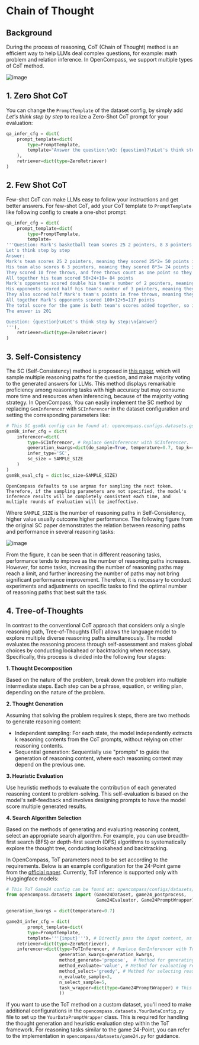 # Chain of Thought

## Background

During the process of reasoning, CoT (Chain of Thought) method is an efficient way to help LLMs deal complex questions, for example: math problem and relation inference. In OpenCompass, we support multiple types of CoT method.

![image](https://github.com/InternLM/opencompass/assets/28834990/45d60e0e-02a1-49aa-b792-40a1f95f9b9e)

## 1. Zero Shot CoT

You can change the `PromptTemplate` of the dataset config, by simply add *Let's think step by step* to realize a Zero-Shot CoT prompt for your evaluation:

```python
qa_infer_cfg = dict(
    prompt_template=dict(
        type=PromptTemplate,
        template="Answer the question:\nQ: {question}?\nLet's think step by step:\n"
    ),
    retriever=dict(type=ZeroRetriever)
)
```

## 2. Few Shot CoT

Few-shot CoT can make LLMs easy to follow your instructions and get better answers. For few-shot CoT, add your CoT template to `PromptTemplate` like following config to create a one-shot prompt:

```python
qa_infer_cfg = dict(
    prompt_template=dict(
        type=PromptTemplate,
        template=
'''Question: Mark's basketball team scores 25 2 pointers, 8 3 pointers and 10 free throws.  Their opponents score double the 2 pointers but half the 3 pointers and free throws.  What's the total number of points scored by both teams added together?
Let's think step by step
Answer:
Mark's team scores 25 2 pointers, meaning they scored 25*2= 50 points in 2 pointers.
His team also scores 6 3 pointers, meaning they scored 8*3= 24 points in 3 pointers
They scored 10 free throws, and free throws count as one point so they scored 10*1=10 points in free throws.
All together his team scored 50+24+10= 84 points
Mark's opponents scored double his team's number of 2 pointers, meaning they scored 50*2=100 points in 2 pointers.
His opponents scored half his team's number of 3 pointers, meaning they scored 24/2= 12 points in 3 pointers.
They also scored half Mark's team's points in free throws, meaning they scored 10/2=5 points in free throws.
All together Mark's opponents scored 100+12+5=117 points
The total score for the game is both team's scores added together, so it is 84+117=201 points
The answer is 201

Question: {question}\nLet's think step by step:\n{answer}
'''),
    retriever=dict(type=ZeroRetriever)
)
```

## 3. Self-Consistency

The SC (Self-Consistency) method is proposed in [this paper](https://arxiv.org/abs/2203.11171), which will sample multiple reasoning paths for the question, and make majority voting to the generated answers for LLMs. This method displays remarkable proficiency among reasoning tasks with high accuracy but may consume more time and resources when inferencing, because of the majority voting strategy. In OpenCompass, You can easily implement the SC method by replacing `GenInferencer` with `SCInferencer` in the dataset configuration and setting the corresponding parameters like:

```python
# This SC gsm8k config can be found at: opencompass.configs.datasets.gsm8k.gsm8k_gen_a3e34a.py
gsm8k_infer_cfg = dict(
    inferencer=dict(
        type=SCInferencer, # Replace GenInferencer with SCInferencer.
        generation_kwargs=dict(do_sample=True, temperature=0.7, top_k=40),  # Set sample parameters to make sure model generate various output, only works for models load from HuggingFace now.
        infer_type='SC',
        sc_size = SAMPLE_SIZE
    )
)
gsm8k_eval_cfg = dict(sc_size=SAMPLE_SIZE)
```

```{note}
OpenCompass defaults to use argmax for sampling the next token. Therefore, if the sampling parameters are not specified, the model's inference results will be completely consistent each time, and multiple rounds of evaluation will be ineffective.
```

Where `SAMPLE_SIZE` is the number of reasoning paths in Self-Consistency, higher value usually outcome higher performance. The following figure from the original SC paper demonstrates the relation between reasoning paths and performance in several reasoning tasks:

![image](https://github.com/InternLM/opencompass/assets/28834990/05c7d850-7076-43ca-b165-e6251f9b3001)

From the figure, it can be seen that in different reasoning tasks, performance tends to improve as the number of reasoning paths increases. However, for some tasks, increasing the number of reasoning paths may reach a limit, and further increasing the number of paths may not bring significant performance improvement. Therefore, it is necessary to conduct experiments and adjustments on specific tasks to find the optimal number of reasoning paths that best suit the task.

## 4. Tree-of-Thoughts

In contrast to the conventional CoT approach that considers only a single reasoning path, Tree-of-Thoughts (ToT) allows the language model to explore multiple diverse reasoning paths simultaneously. The model evaluates the reasoning process through self-assessment and makes global choices by conducting lookahead or backtracking when necessary. Specifically, this process is divided into the following four stages:

**1. Thought Decomposition**

Based on the nature of the problem, break down the problem into multiple intermediate steps. Each step can be a phrase, equation, or writing plan, depending on the nature of the problem.

**2. Thought Generation**

Assuming that solving the problem requires k steps, there are two methods to generate reasoning content:

- Independent sampling: For each state, the model independently extracts k reasoning contents from the CoT prompts, without relying on other reasoning contents.
- Sequential generation: Sequentially use "prompts" to guide the generation of reasoning content, where each reasoning content may depend on the previous one.

**3. Heuristic Evaluation**

Use heuristic methods to evaluate the contribution of each generated reasoning content to problem-solving. This self-evaluation is based on the model's self-feedback and involves designing prompts to have the model score multiple generated results.

**4. Search Algorithm Selection**

Based on the methods of generating and evaluating reasoning content, select an appropriate search algorithm. For example, you can use breadth-first search (BFS) or depth-first search (DFS) algorithms to systematically explore the thought tree, conducting lookahead and backtracking.

In OpenCompass, ToT parameters need to be set according to the requirements. Below is an example configuration for the 24-Point game from the [official paper](https://arxiv.org/pdf/2305.10601.pdf). Currently, ToT inference is supported only with Huggingface models:

```python
# This ToT Game24 config can be found at: opencompass/configs/datasets/game24/game24_gen_8dfde3.py.
from opencompass.datasets import (Game24Dataset, game24_postprocess,
                                  Game24Evaluator, Game24PromptWrapper)

generation_kwargs = dict(temperature=0.7)

game24_infer_cfg = dict(
        prompt_template=dict(
        type=PromptTemplate,
        template='''{input}'''), # Directly pass the input content, as the Prompt needs to be specified in steps
    retriever=dict(type=ZeroRetriever),
    inferencer=dict(type=ToTInferencer, # Replace GenInferencer with ToTInferencer
                    generation_kwargs=generation_kwargs,
                    method_generate='propose',  # Method for generating reasoning content, can be independent sampling (sample) or sequential generation (propose)
                    method_evaluate='value', # Method for evaluating reasoning content, can be voting (vote) or scoring (value)
                    method_select='greedy', # Method for selecting reasoning content, can be greedy (greedy) or random (sample)
                    n_evaluate_sample=3,
                    n_select_sample=5,
                    task_wrapper=dict(type=Game24PromptWrapper) # This Wrapper class includes the prompts for each step and methods for generating and evaluating reasoning content, needs customization according to the task
                    ))
```

If you want to use the ToT method on a custom dataset, you'll need to make additional configurations in the `opencompass.datasets.YourDataConfig.py` file to set up the `YourDataPromptWrapper` class. This is required for handling the thought generation and heuristic evaluation step within the ToT framework. For reasoning tasks similar to the game 24-Point, you can refer to the implementation in `opencompass/datasets/game24.py` for guidance.
